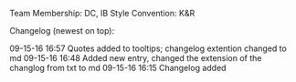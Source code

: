 Team Membership: DC, IB
Style Convention: K&R

Changelog (newest on top):

09-15-16 16:57 Quotes added to tooltips; changelog extention changed to md
09-15-16 16:48 Added new entry, changed the extension of the changlog from txt to md
09-15-16 16:15 Changelog added



